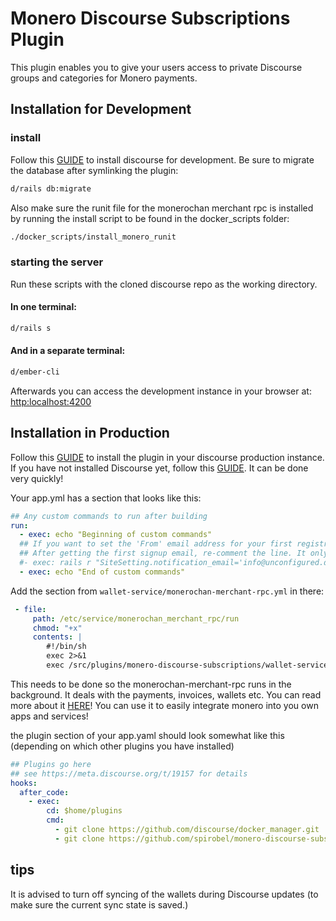 # **Monero Discourse Subscriptions** Plugin

This plugin enables you to give your users access to private Discourse groups and categories for Monero payments.

## Installation for Development

### install
 
Follow this [GUIDE](https://meta.discourse.org/t/beginners-guide-to-install-discourse-for-development-using-docker/102009) to install discourse for development.
Be sure to migrate the database after symlinking the plugin:
``` bash
d/rails db:migrate
```
Also make sure the runit file for the monerochan merchant rpc is installed by running the install script to be found in the docker_scripts folder:
``` bash
./docker_scripts/install_monero_runit
```
### **starting the server**

Run these scripts with the cloned discourse repo as the working directory.
#### **In one terminal:**
``` bash
d/rails s
```
#### **And in a separate terminal:**
``` bash
d/ember-cli
```
Afterwards you can access the development instance in your browser at: [http:localhost:4200](http:localhost:4200)

## Installation in Production

Follow this [GUIDE](https://meta.discourse.org/t/install-plugins-in-discourse/19157) to install the plugin in your discourse production instance.
If you have not installed Discourse yet, follow this [GUIDE](https://github.com/discourse/discourse/blob/main/docs/INSTALL-cloud.md). It can be done very quickly! 

Your app.yml has a section that looks like this:
``` yaml
## Any custom commands to run after building
run:
  - exec: echo "Beginning of custom commands"
  ## If you want to set the 'From' email address for your first registration, uncomment and change:
  ## After getting the first signup email, re-comment the line. It only needs to run once.
  #- exec: rails r "SiteSetting.notification_email='info@unconfigured.discourse.org'"
  - exec: echo "End of custom commands"

```
Add the section from `wallet-service/monerochan-merchant-rpc.yml` in there:
``` yaml
 - file:
     path: /etc/service/monerochan_merchant_rpc/run
     chmod: "+x"
     contents: |
        #!/bin/sh
        exec 2>&1
        exec /src/plugins/monero-discourse-subscriptions/wallet-service/monerochan-merchant-rpc
```
This needs to be done so the monerochan-merchant-rpc runs in the background. It deals with the payments, invoices, wallets etc. You can read more about it [HERE](https://github.com/spirobel/monerochan-merchant-rpc)! You can use it to easily integrate monero into you own apps and services!

the plugin section of your app.yaml should look somewhat like this (depending on which other plugins you have installed)

``` yaml
## Plugins go here
## see https://meta.discourse.org/t/19157 for details
hooks:
  after_code:
    - exec:
        cd: $home/plugins
        cmd:
          - git clone https://github.com/discourse/docker_manager.git
          - git clone https://github.com/spirobel/monero-discourse-subscriptions
```

## tips
It is advised to turn off syncing of the wallets during Discourse updates (to make sure the current sync state is saved.)
